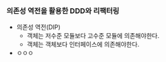 ### 의존성 역전을 활용한 DDD와 리팩터링

- 의존성 역전(DIP)
  - 객체는 저수준 모듈보다 고수준 모듈에 의존해야한다.
  - 객체는 객체보다 인터페이스에 의존해야한다.
- ㅇㅇㅇ
